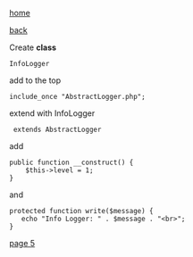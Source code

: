 [home](./page01.md)

[back](./page03.md)

Create **class**

```
InfoLogger
```

add to the top
```
include_once "AbstractLogger.php";
```

extend with InfoLogger
```
 extends AbstractLogger
```


add
```
public function __construct() {
    $this->level = 1;
}
```

and

```
protected function write($message) {
   echo "Info Logger: " . $message . "<br>";
}
```



[page 5](./page05.md)

